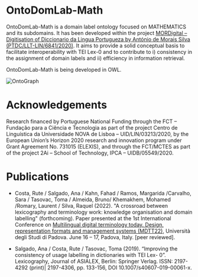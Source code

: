 # OntoDomLab-Math
OntoDomLab-Math is a domain label ontology focused on MATHEMATICS and its subdomains. It has been developed within the project [MORDigital – Digitisation of Diccionario da Lingua Portugueza by António de Morais Silva (PTDC/LLT-LIN/6841/2020)](https://mordigital.fcsh.unl.pt/en/about/). It aims to provide a solid conceptual basis to facilitate interoperability with TEI Lex-0 and to contribute to i) consistency in the assignment of domain labels and ii) efficiency in information retrieval.

OntoDomLab-Math is being developed in OWL.

![OntoGraph](https://repository-images.githubusercontent.com/635392573/dd2b3295-2697-4d22-98f4-ca195482b3ec)

# Acknowledgements
Research financed by Portuguese National Funding through the FCT – Fundação para a Ciência e Tecnologia as part of the 
project Centro de Linguística da Universidade NOVA de Lisboa – UID/LIN/03213/2020, by the European Union’s Horizon 2020 
research and innovation program under Grant Agreement No. 731015 (ELEXIS), and through the FCT/MCTES as part of the 
project 2Ai – School of Technology, IPCA – UIDB/05549/2020.

# Publications

- Costa, Rute / Salgado, Ana / Kahn, Fahad / Ramos, Margarida /Carvalho, Sara / Tasovac, Toma / Almeida, Bruno/ Khemakhem, Mohamed /Romary, Laurent / Silva, Raquel (2022). "A crossroad between lexicography and terminology work: knowledge organisation and domain labelling" (forthcoming).
Paper presented at the 1st International Conference on [Multilingual digital terminology today. Design, representation formats and management systems (MDTT22)](http://www.maldura.unipd.it/digital-terminology/en/), Università degli Studi di Padova. June 16 – 17, Padova, Italy. [peer reviewed]. 

- Salgado, Ana / Costa, Rute / Tasovac, Toma (2019). “Improving the consistency of usage labelling in dictionaries with TEI Lex-
0”. Lexicography, Journal of ASIALEX, Berlin: Springer Verlag. ISSN: 2197-4292 (print)| 2197-4306, pp. 133-156, DOI 
10.1007/s40607-019-00061-x.
